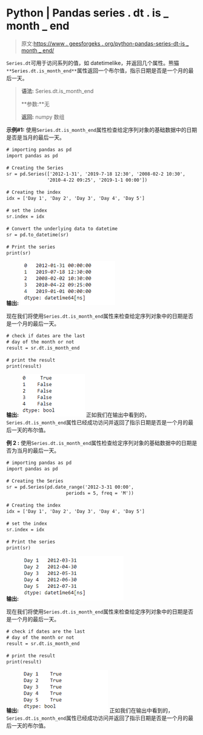 # Python | Pandas series . dt . is _ month _ end

> 原文:[https://www . geesforgeks . org/python-pandas-series-dt-is _ month _ end/](https://www.geeksforgeeks.org/python-pandas-series-dt-is_month_end/)

`Series.dt`可用于访问系列的值，如 datetimelike，并返回几个属性。熊猫 `**Series.dt.is_month_end**`属性返回一个布尔值，指示日期是否是一个月的最后一天。

> **语法:** Series.dt.is_month_end
> 
> **参数:**无
> 
> **返回:** numpy 数组

**示例#1:** 使用`Series.dt.is_month_end`属性检查给定序列对象的基础数据中的日期是否是当月的最后一天。

```
# importing pandas as pd
import pandas as pd

# Creating the Series
sr = pd.Series(['2012-1-31', '2019-7-18 12:30', '2008-02-2 10:30',
               '2010-4-22 09:25', '2019-1-1 00:00'])

# Creating the index
idx = ['Day 1', 'Day 2', 'Day 3', 'Day 4', 'Day 5']

# set the index
sr.index = idx

# Convert the underlying data to datetime 
sr = pd.to_datetime(sr)

# Print the series
print(sr)
```

**输出:**
![](img/836cdec7ae9d2e054fa1bacb9a81f3ca.png)

现在我们将使用`Series.dt.is_month_end`属性来检查给定序列对象中的日期是否是一个月的最后一天。

```
# check if dates are the last
# day of the month or not
result = sr.dt.is_month_end

# print the result
print(result)
```

**输出:**
![](img/5302f139a08bb9a61b83eecbf5fdc083.png)
正如我们在输出中看到的，`Series.dt.is_month_end`属性已经成功访问并返回了指示日期是否是一个月的最后一天的布尔值。

**例 2 :** 使用`Series.dt.is_month_end`属性检查给定序列对象的基础数据中的日期是否为当月的最后一天。

```
# importing pandas as pd
import pandas as pd

# Creating the Series
sr = pd.Series(pd.date_range('2012-3-31 00:00', 
                      periods = 5, freq = 'M'))

# Creating the index
idx = ['Day 1', 'Day 2', 'Day 3', 'Day 4', 'Day 5']

# set the index
sr.index = idx

# Print the series
print(sr)
```

**输出:**
![](img/b9d8764634c463e817d881556444ecb3.png)

现在我们将使用`Series.dt.is_month_end`属性来检查给定序列对象中的日期是否是一个月的最后一天。

```
# check if dates are the last
# day of the month or not
result = sr.dt.is_month_end

# print the result
print(result)
```

**输出:**
![](img/5378bbafc5ba0c855b2a4a16b786f476.png)
正如我们在输出中看到的，`Series.dt.is_month_end`属性已经成功访问并返回了指示日期是否是一个月的最后一天的布尔值。